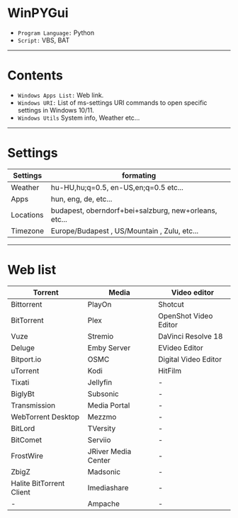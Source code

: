 # WinPYGui

- `Program Language:` Python 
- `Script:` VBS, BAT

---
# Contents

- `Windows Apps List:` Web link.
- `Windows URI:` List of ms-settings URI commands to open specific settings in Windows 10/11.
- `Windows Utils` System info, Weather etc...

---
# Settings

Settings | formating
---------|-------------
Weather | hu-HU,hu;q=0.5, en-US,en;q=0.5  etc...
Apps | hun, eng, de, etc...
Locations | budapest, oberndorf+bei+salzburg, new+orleans, etc... 
Timezone | Europe/Budapest , US/Mountain , Zulu, etc...

---
# Web list
Torrent | Media | Video editor
---------|---------|---------
Bittorrent|PlayOn|Shotcut
BitTorrent|Plex|OpenShot Video Editor
Vuze|Stremio|DaVinci Resolve 18
Deluge|Emby Server|EVideo Editor
Bitport.io|OSMC|Digital Video Editor
uTorrent|Kodi|HitFilm
Tixati|Jellyfin|-
BiglyBt|Subsonic|-
Transmission|Media Portal|-
WebTorrent Desktop|Mezzmo|-
BitLord|TVersity|-
BitComet|Serviio|-
FrostWire|JRiver Media Center|-
ZbigZ|Madsonic|-
Halite BitTorrent Client|Imediashare|-
-|Ampache|-



